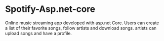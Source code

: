 # Spotify-Asp.net-core
Online music streaming app developed with asp.net Core. Users can create a list of their favorite songs, follow artists and download songs. artists can upload songs and have a profile.
